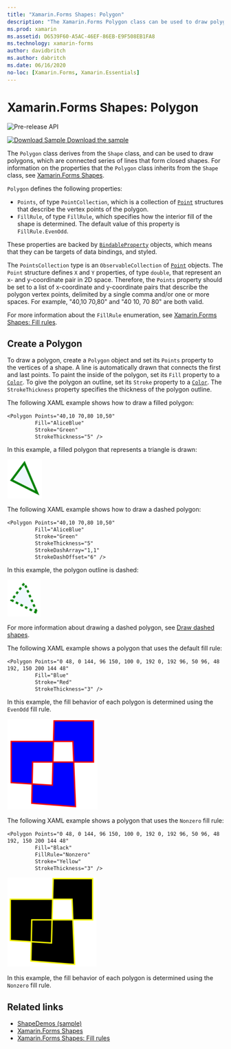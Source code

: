 ```yaml
---
title: "Xamarin.Forms Shapes: Polygon"
description: "The Xamarin.Forms Polygon class can be used to draw polygons, which are connected series of lines that form closed shapes."
ms.prod: xamarin
ms.assetid: D6539F60-A5AC-46EF-86EB-E9F508EB1FA8
ms.technology: xamarin-forms
author: davidbritch
ms.author: dabritch
ms.date: 06/16/2020
no-loc: [Xamarin.Forms, Xamarin.Essentials]
---
```


# Xamarin.Forms Shapes: Polygon

![Pre-release API](~/media/shared/preview.png "This API is currently pre-release")

[![Download Sample](~/media/shared/download.png) Download the sample](https://docs.microsoft.com/samples/xamarin/xamarin-forms-samples/userinterface-shapesdemos/)

The `Polygon` class derives from the `Shape` class, and can be used to draw polygons, which are connected series of lines that form closed shapes. For information on the properties that the `Polygon` class inherits from the `Shape` class, see [Xamarin.Forms Shapes](index.md).

`Polygon` defines the following properties:

- `Points`, of type `PointCollection`, which is a collection of [`Point`](xref:Xamarin.Forms.Point) structures that describe the vertex points of the polygon.
- `FillRule`, of type `FillRule`, which specifies how the interior fill of the shape is determined. The default value of this property is `FillRule.EvenOdd`.

These properties are backed by [`BindableProperty`](xref:Xamarin.Forms.BindableProperty) objects, which means that they can be targets of data bindings, and styled.

The `PointsCollection` type is an `ObservableCollection` of [`Point`](xref:Xamarin.Forms.Point) objects. The `Point` structure defines `X` and `Y` properties, of type `double`, that represent an x- and y-coordinate pair in 2D space. Therefore, the `Points` property should be set to a list of x-coordinate and y-coordinate pairs that describe the polygon vertex points, delimited by a single comma and/or one or more spaces. For example, "40,10 70,80" and "40 10, 70 80" are both valid.

For more information about the `FillRule` enumeration, see [Xamarin.Forms Shapes: Fill rules](fillrules.md).

## Create a Polygon

To draw a polygon, create a `Polygon` object and set its `Points` property to the vertices of a shape. A line is automatically drawn that connects the first and last points. To paint the inside of the polygon, set its `Fill` property to a [`Color`](xref:Xamarin.Forms.Color). To give the polygon an outline, set its `Stroke` property to a [`Color`](xref:Xamarin.Forms.Color). The `StrokeThickness` property specifies the thickness of the polygon outline.

The following XAML example shows how to draw a filled polygon:

```xaml
<Polygon Points="40,10 70,80 10,50"
         Fill="AliceBlue"
         Stroke="Green"
         StrokeThickness="5" />
```

In this example, a filled polygon that represents a triangle is drawn:

![Filled polygon](polygon-images/filled.png "Filled polygon")

The following XAML example shows how to draw a dashed polygon:

```xaml
<Polygon Points="40,10 70,80 10,50"
         Fill="AliceBlue"
         Stroke="Green"
         StrokeThickness="5"
         StrokeDashArray="1,1"
         StrokeDashOffset="6" />
```

In this example, the polygon outline is dashed:

![Dashed polygon](polygon-images/dashed.png "Dashed polygon")

For more information about drawing a dashed polygon, see [Draw dashed shapes](index.md#draw-dashed-shapes).

The following XAML example shows a polygon that uses the default fill rule:

```xaml
<Polygon Points="0 48, 0 144, 96 150, 100 0, 192 0, 192 96, 50 96, 48 192, 150 200 144 48"
         Fill="Blue"
         Stroke="Red"
         StrokeThickness="3" />
```

In this example, the fill behavior of each polygon is determined using the `EvenOdd` fill rule.

![EvenOdd polygon](polygon-images/evenodd.png "EvenOdd polygon")

The following XAML example shows a polygon that uses the `Nonzero` fill rule:

```xaml
<Polygon Points="0 48, 0 144, 96 150, 100 0, 192 0, 192 96, 50 96, 48 192, 150 200 144 48"
         Fill="Black"
         FillRule="Nonzero"
         Stroke="Yellow"
         StrokeThickness="3" />
```

![Nonzero polygon](polygon-images/nonzero.png "Nonzero polygon")

In this example, the fill behavior of each polygon is determined using the `Nonzero` fill rule.

## Related links

- [ShapeDemos (sample)](https://docs.microsoft.com/samples/xamarin/xamarin-forms-samples/userinterface-shapesdemos/)
- [Xamarin.Forms Shapes](index.md)
- [Xamarin.Forms Shapes: Fill rules](fillrules.md)
